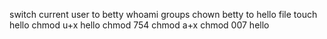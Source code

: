 switch current user to betty
whoami
groups
chown betty to hello file
touch hello
chmod u+x hello
chmod 754
chmod a+x
chmod 007 hello
